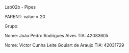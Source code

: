 Lab02b - Pipes

PARENT: value = 20

Grupo:

Nome: João Pedro Rodrigues Alves TIA: 42083605

Nome: Victor Cunha Leite Goulart de Araujo TIA: 42031729
